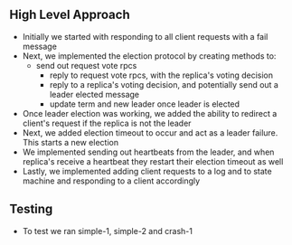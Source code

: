 ## High Level Approach
- Initially we started with responding to all client requests with a fail message
- Next, we implemented the election protocol by creating methods to:
  - send out request vote rpcs
	- reply to request vote rpcs, with the replica's voting decision
	- reply to a replica's voting decision, and potentially send out a leader elected message
	- update term and new leader once leader is elected
- Once leader election was working, we added the ability to redirect a client's request if the replica is not the leader
- Next, we added election timeout to occur and act as a leader failure. This starts a new election
- We implemented sending out heartbeats from the leader, and when replica's receive a heartbeat they restart their election timeout as well
- Lastly, we implemented adding client requests to a log and to state machine and responding to a client accordingly

## Testing
- To test we ran simple-1, simple-2 and crash-1
